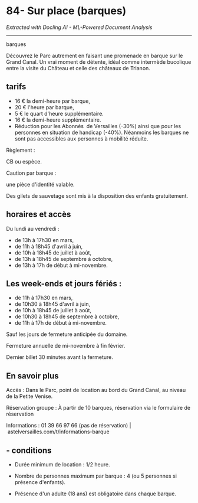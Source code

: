 # 84- Sur place (barques)

*Extracted with Docling AI - ML-Powered Document Analysis*

---

barques

Découvrez le Parc autrement en faisant une promenade en barque sur le Grand Canal. Un vrai moment de détente, idéal comme intermède bucolique entre la visite du Château et celle des châteaux de Trianon.

## tarifs

- 16 € la demi-heure par barque,
- 20 € l'heure par barque,
- 5 € le quart d'heure supplémentaire.
- 16 € la demi-heure supplémentaire.
- Réduction  pour  les  Abonnés  de  Versailles  (-30%)  ainsi  que pour les personnes en situation de handicap (-40%). Néanmoins les barques ne sont pas accessibles aux personnes à mobilité réduite.

Règlement :

CB ou espèce.

Caution par barque :

une pièce d'identité valable.

Des  gilets  de  sauvetage  sont  mis  à  la  disposition  des  enfants gratuitement.

## horaires et accès

Du lundi au vendredi :

- de 13h à 17h30 en mars,
- de 11h à 18h45 d'avril à juin,
- de 10h à 18h45 de juillet à août,
- de 13h à 18h45 de septembre à octobre,
- de 13h à 17h de début à mi-novembre.

## Les week-ends et jours fériés :

- de 11h à 17h30 en mars,
- de 10h30 à 18h45 d'avril à juin,
- de 10h à 18h45 de juillet à août,
- de 10h30 à 18h45 de septembre à octobre,
- de 11h à 17h de début à mi-novembre.

Sauf les jours de fermeture anticipée du domaine.

Fermeture annuelle de mi-novembre à fin février.

Dernier billet 30 minutes avant la fermeture.

## En savoir plus

Accès : Dans le Parc, point de location au bord du Grand Canal, au niveau de la Petite Venise.

Réservation groupe :  À  partir  de  10  barques,  réservation via le formulaire de réservation

Informations : 01 39 66 97 66 (pas de réservation) | astelversailles.com/t/informations-barque

## - conditions

- Durée minimum de location : 1/2 heure.
- Nombre de personnes maximum par barque : 4 (ou 5 personnes si présence d'enfants).

- Présence d'un adulte (18 ans) est obligatoire dans chaque barque.